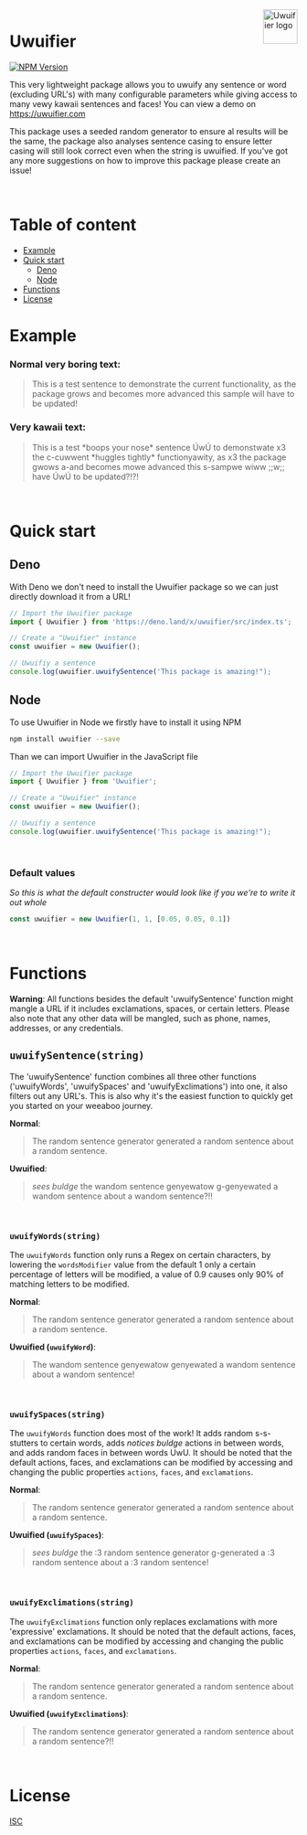 <a href="https://aimeos.org/">
    <img src="https://uwuifier.com/logo-large.png" alt="Uwuifier logo" title="Uwuifier" align="right" height="60" />
</a>

Uwuifier
======================
[![NPM Version][npm-image]][npm-url]

This very lightweight package allows you to uwuify any sentence or word (excluding URL's) with many configurable parameters while giving access to many vewy kawaii sentences and faces! You can view a demo on https://uwuifier.com

This package uses a seeded random generator to ensure al results will be the same, the package also analyses sentence casing to ensure letter casing will still look correct even when the string is uwuified. If you've got any more suggestions on how to improve this package please create an issue!

&nbsp;

# Table of content

- [Example](#example)
- [Quick start](#quick-start)
    - [Deno](#deno)
    - [Node](#node)
- [Functions](#functions)
- [License](#license)


# Example

### Normal very boring text:
>This is a test sentence to demonstrate the current functionality, as the package grows and becomes more advanced this sample will have to be updated!

### Very kawaii text:
>This is a test \*boops your nose\* sentence ÚwÚ to demonstwate x3 the c-cuwwent \*huggles tightly\* functionyawity, as x3 the package gwows a-and becomes mowe advanced this s-sampwe wiww ;;w;; have ÚwÚ to be updated?!?!

&nbsp;

# Quick start

## Deno

With Deno we don't need to install the Uwuifier package so we can just directly download it from a URL!

```ts
// Import the Uwuifier package
import { Uwuifier } from 'https://deno.land/x/uwuifier/src/index.ts';

// Create a "Uwuifier" instance
const uwuifier = new Uwuifier();

// Uwuifiy a sentence
console.log(uwuifier.uwuifySentence('This package is amazing!");
```

## Node

To use Uwuifier in Node we firstly have to install it using NPM

```bash
npm install uwuifier --save
```

Than we can import Uwuifier in the JavaScript file

```js
// Import the Uwuifier package
import { Uwuifier } from 'Uwuifier';

// Create a "Uwuifier" instance
const uwuifier = new Uwuifier();

// Uwuifiy a sentence
console.log(uwuifier.uwuifySentence('This package is amazing!");
```

&nbsp;

### Default values

*So this is what the default constructer would look like if you we're to write it out whole*

```js
const uwuifier = new Uwuifier(1, 1, [0.05, 0.05, 0.1])
```

&nbsp;

# Functions

**Warning**: All functions besides the default 'uwuifySentence' function might mangle a URL if it includes exclamations, spaces, or certain letters. Please also note that any other data will be mangled, such as phone, names, addresses, or any credentials.

## **`uwuifySentence(string)`**

The 'uwuifySentence' function combines all three other functions ('uwuifyWords', 'uwuifySpaces' and 'uwuifyExclimations') into one, it also filters out any URL's. This is also why it's the easiest function to quickly get you started on your weeaboo journey.

**Normal**:
> The random sentence generator generated a random sentence about a random sentence.

**Uwuified**:
> *sees buldge* the wandom sentence genyewatow g-genyewated a wandom sentence about a wandom sentence?!!

&nbsp;
  
### `uwuifyWords(string)`

The `uwuifyWords` function only runs a Regex on certain characters, by lowering the `wordsModifier` value from the default 1 only a certain percentage of letters will be modified, a value of 0.9 causes only 90% of matching letters to be modified.

**Normal**:
> The random sentence generator generated a random sentence about a random sentence.

**Uwuified (`uwuifyWord`)**:
> The wandom sentence genyewatow genyewated a wandom sentence about a wandom sentence!

&nbsp;

### `uwuifySpaces(string)`

The `uwuifyWords` function does most of the work! It adds random s-s-stutters to certain words, adds *notices buldge* actions in between words, and adds random faces in between words UwU. It should be noted that the default actions, faces, and exclamations can be modified by accessing and changing the public properties `actions`, `faces`, and `exclamations`.

**Normal**:
> The random sentence generator generated a random sentence about a random sentence.

**Uwuified (`uwuifySpaces`)**:
> *sees buldge* the :3 random sentence generator g-generated a :3 random sentence about a :3 random sentence!

&nbsp;

### `uwuifyExclimations(string)`

The `uwuifyExclimations` function only replaces exclamations with more 'expressive' exclamations. It should be noted that the default actions, faces, and exclamations can be modified by accessing and changing the public properties `actions`, `faces`, and `exclamations`.

**Normal**:
> The random sentence generator generated a random sentence about a random sentence.

**Uwuified (`uwuifyExclimations`)**:
> The random sentence generator generated a random sentence about a random sentence?!!

&nbsp;

# License

[ISC](http://vjpr.isc-license.org)

[npm-image]: https://img.shields.io/npm/v/uwuifier.svg
[npm-url]: https://www.npmjs.com/package/uwuifier
